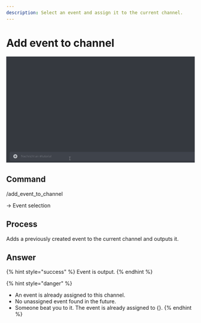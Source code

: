```yaml
---
description: Select an event and assign it to the current channel.
---
```


# Add event to channel

![](../../../.gitbook/assets/Slotbot-AddEventToChannel.gif)

## Command

/add\_event\_to\_channel

\-> Event selection

## Process

Adds a previously created event to the current channel and outputs it.

## Answer

{% hint style="success" %}
Event is output.
{% endhint %}

{% hint style="danger" %}
* An event is already assigned to this channel.
* No unassigned event found in the future.
* Someone beat you to it. The event is already assigned to {}.
{% endhint %}
